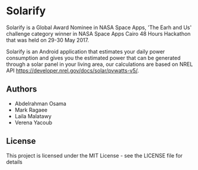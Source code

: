# Solarify

Solarify is a Global Award Nominee in NASA Space Apps, 'The Earh and Us' challenge category winner in NASA Space Apps Cairo 48 Hours Hackathon that was held on 29-30 May 2017. 

Solarify is an Android application that estimates your daily power consumption and gives you the estimated power that can be generated through a solar panel in your living area, our calculations are based on NREL API https://developer.nrel.gov/docs/solar/pvwatts-v5/.

## Authors

- Abdelrahman Osama
- Mark Ragaee
- Laila Malatawy
- Verena Yacoub

## License

This project is licensed under the MIT License - see the LICENSE file for details
